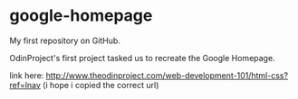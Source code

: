 # google-homepage
My first repository on GitHub.

OdinProject's first project tasked us to recreate the Google Homepage.

link here: http://www.theodinproject.com/web-development-101/html-css?ref=lnav (i hope i copied the correct url)